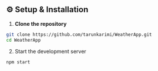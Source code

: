 ## ⚙️ Setup & Installation

1. **Clone the repository**
```bash
git clone https://github.com/tarunkarimi/WeatherApp.git
cd WeatherApp
```

2. Start the development server
``` bash
npm start
   

   
